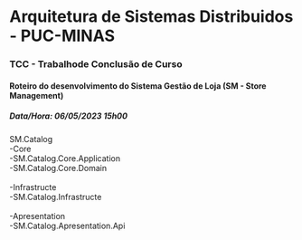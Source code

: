 # Arquitetura de Sistemas Distribuidos - PUC-MINAS

### TCC - Trabalhode Conclusão de Curso

#### Roteiro do desenvolvimento do Sistema Gestão de Loja (SM - Store Management)

##### Data/Hora: 06/05/2023 15h00

SM.Catalog
<br/>-Core
<br/>-SM.Catalog.Core.Application
<br/>-SM.Catalog.Core.Domain
<br/>
<br/>-Infrastructe
<br/>-SM.Catalog.Infrastructe
<br/>
<br/>-Apresentation
<br/>-SM.Catalog.Apresentation.Api
